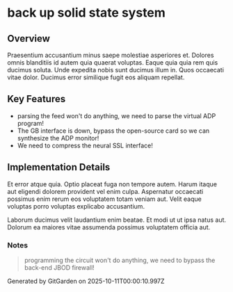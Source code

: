 # back up solid state system

## Overview
Praesentium accusantium minus saepe molestiae asperiores et. Dolores omnis blanditiis id autem quia quaerat voluptas. Eaque quia quia rem quis ducimus soluta. Unde expedita nobis sunt ducimus illum in. Quos occaecati vitae dolor. Ducimus error similique fugit eos aliquam repellat.

## Key Features
- parsing the feed won't do anything, we need to parse the virtual ADP program!
- The GB interface is down, bypass the open-source card so we can synthesize the ADP monitor!
- We need to compress the neural SSL interface!

## Implementation Details
Et error atque quia. Optio placeat fuga non tempore autem. Harum itaque aut eligendi dolorem provident vel enim culpa. Aspernatur occaecati possimus enim rerum eos voluptatem totam veniam aut. Velit eaque voluptas porro voluptas explicabo accusantium.
 Laborum ducimus velit laudantium enim beatae. Et modi ut ut ipsa natus aut. Dolorum ea maiores vitae assumenda possimus voluptatem officia aut.

### Notes
> programming the circuit won't do anything, we need to bypass the back-end JBOD firewall!

Generated by GitGarden on 2025-10-11T00:00:10.997Z